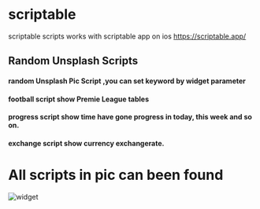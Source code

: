 # scriptable
scriptable scripts works with scriptable app on ios https://scriptable.app/
## Random Unsplash Scripts
#### random Unsplash Pic Script ,you can set keyword by widget parameter
#### football script show Premie League tables
#### progress script show time have gone progress in today, this week and so on.
#### exchange script show currency exchangerate.

# All scripts in pic can been found 

![widget](https://github.com/Juniorchen2012/scriptable/blob/master/overall_300x649.png?raw=true)

